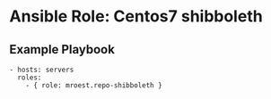 # Ansible Role: Centos7 shibboleth

## Example Playbook

    - hosts: servers
      roles:
        - { role: mroest.repo-shibboleth }
